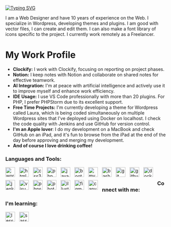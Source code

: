 [![Typing SVG](https://readme-typing-svg.demolab.com?font=Montserrat&weight=500&size=35&pause=1000&width=435&lines=Hello+%F0%9F%91%8F+I'm+Murat)](https://git.io/typing-svg)

I am a Web Designer and have 10 years of experience on the Web. I specialize in Wordpress, developing themes and plugins. I am good with vector files, I can create and edit them. I can also make a font library of icons specific to the project. I currently work remotely as a Freelancer.

# My Work Profile

- **Clockify:** I work with Clockify, focusing on reporting on project phases.
- **Notion:** I keep notes with Notion and collaborate on shared notes for effective teamwork.
- **AI Integration:** I'm at peace with artificial intelligence and actively use it to improve myself and enhance work efficiency.
- **IDE Usage:** I use VS Code professionally with more than 20 plugins. For PHP, I prefer PHPStorm due to its excellent support.
- **Free Time Projects:** I'm currently developing a theme for Wordpress called Laura, which is being coded simultaneously on multiple Wordpress sites that I've deployed using Docker on localhost. I check the code quality with Jenkins and use GitHub for version control.
- **I'm an Apple lover**: I do my development on a MacBook and check GitHub on an iPad, and it's fun to browse from the iPad at the end of the day before approving and merging my development.
- **And of course I love drinking coffee!**

<h3>Languages and Tools:</h3>
<img align="left" alt="wordpress" width="30px" style="padding:0 10px 10px 0;" src="https://cdn.jsdelivr.net/gh/devicons/devicon/icons/wordpress/wordpress-plain.svg"/>
<img align="left" alt="html5" width="30px" style="padding:0 10px 10px 0;" src="https://cdn.jsdelivr.net/gh/devicons/devicon/icons/html5/html5-original-wordmark.svg"/>
<img align="left" alt="css3" width="30px" style="padding:0 10px 10px 0;" src="https://cdn.jsdelivr.net/gh/devicons/devicon/icons/css3/css3-original-wordmark.svg"/>
<img align="left" alt="php" width="30px" style="padding:0 10px 10px 0;" src="https://cdn.jsdelivr.net/gh/devicons/devicon/icons/php/php-plain.svg"/>
<img align="left" alt="javascript" width="30px" style="padding:0 10px 10px 0;" src="https://cdn.jsdelivr.net/gh/devicons/devicon/icons/javascript/javascript-original.svg"/>
<img align="left" alt="bootstrap" width="30px" style="padding:0 10px 10px 0;" src="https://cdn.jsdelivr.net/gh/devicons/devicon/icons/bootstrap/bootstrap-plain.svg"/>
<img align="left" alt="mysql" width="30px" style="padding:0 10px 10px 0;" src="https://cdn.jsdelivr.net/gh/devicons/devicon/icons/mysql/mysql-original.svg"/>
<img align="left" alt="bash" width="30px" style="padding:0 10px 10px 0;" src="https://cdn.jsdelivr.net/gh/devicons/devicon/icons/bash/bash-plain.svg"/>
<img align="left" alt="git" width="30px" style="padding:0 10px 10px 0;" src="https://cdn.jsdelivr.net/gh/devicons/devicon/icons/git/git-original.svg"/>
<img align="left" alt="github" width="30px" style="padding:0 10px 10px 0;" src="https://cdn.jsdelivr.net/gh/devicons/devicon/icons/github/github-original.svg" />
<img align="left" alt="docker" width="30px" style="padding:0 10px 10px 0;" src="https://cdn.jsdelivr.net/gh/devicons/devicon/icons/docker/docker-plain.svg"/>
<img align="left" alt="jenkins" width="30px" style="padding:0 10px 10px 0;" src="https://cdn.jsdelivr.net/gh/devicons/devicon/icons/jenkins/jenkins-original.svg"/>
<img align="left" alt="visualstudiocode" width="30px" style="padding:0 10px 10px 0;" src="https://cdn.jsdelivr.net/gh/devicons/devicon/icons/vscode/vscode-original.svg"/>
<img align="left" alt="phpstorm" width="30px" style="padding:0 10px 10px 0;" src="https://cdn.jsdelivr.net/gh/devicons/devicon/icons/phpstorm/phpstorm-original.svg"/>
<img align="left" alt="photoshop" width="30px" style="padding:0 10px 10px 0;" src="https://cdn.jsdelivr.net/gh/devicons/devicon/icons/photoshop/photoshop-plain.svg"/>
<img align="left" alt="illustrator" width="30px" style="padding:0 10px 10px 0;" src="https://cdn.jsdelivr.net/gh/devicons/devicon/icons/illustrator/illustrator-plain.svg"/>
<img align="left" alt="figma" width="30px" style="padding:0 10px 10px 0;" src="https://cdn.jsdelivr.net/gh/devicons/devicon/icons/figma/figma-original.svg"/>
<img align="left" alt="canva" width="30px" style="padding:0 10px 10px 0;" src="https://cdn.jsdelivr.net/gh/devicons/devicon/icons/canva/canva-original.svg"/>

<br>

<h3>Connect with me:</h3>
<h3>I'm learning:</h3>
<img align="left" alt="less" width="30px" style="padding:0 10px 10px 0;" src="https://cdn.jsdelivr.net/gh/devicons/devicon/icons/less/less-plain-wordmark.svg"/>
<img align="left" alt="sass" width="30px" style="padding:0 10px 10px 0;" src="https://cdn.jsdelivr.net/gh/devicons/devicon/icons/sass/sass-original.svg"/>
